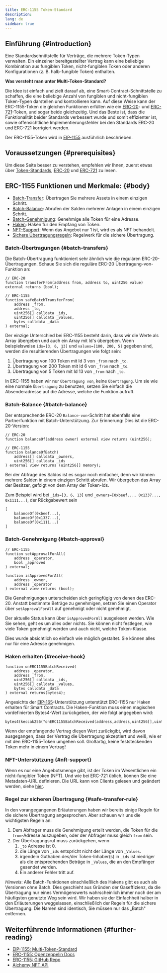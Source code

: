 ```yaml
---
title: ERC-1155 Token-Standard
description:
lang: de
sidebar: true
---
```


## Einführung {#introduction}

Eine Standardschnittstelle für Verträge, die mehrere Token-Typen verwalten. Ein einzelner bereitgestellter Vertrag kann eine beliebige Kombination aus fungiblen Token, nicht-fungiblen Token oder anderen Konfigurationen (z. B. halb-fungible Token) enthalten.

**Was versteht man unter Multi-Token-Standard?**

Die Idee ist einfach und zielt darauf ab, eine Smart-Contract-Schnittstelle zu schaffen, die eine beliebige Anzahl von fungiblen und nicht-fungiblen Token-Typen darstellen und kontrollieren kann. Auf diese Weise kann der ERC-1155-Token die gleichen Funktionen erfüllen wie ein [ERC-20](/developers/docs/standards/tokens/erc-20/)- und [ERC-721](/developers/docs/standards/tokens/erc-721/)-Token, und sogar beide gleichzeitig. Und das Beste ist, dass die Funktionalität beider Standards verbessert wurde und somit effizienter ist, sowie offensichtliche Implementierungsfehler bei den Standards ERC-20 und ERC-721 korrigiert werden.

Der ERC-1155-Token wird in [EIP-1155](https://eips.ethereum.org/EIPS/eip-1155) ausführlich beschrieben.

## Voraussetzungen {#prerequisites}

Um diese Seite besser zu verstehen, empfehlen wir Ihnen, zuerst etwas über [Token-Standards](/developers/docs/standards/tokens/), [ERC-20](/developers/docs/standards/tokens/erc-20/) und [ERC-721](/developers/docs/standards/tokens/erc-721/) zu lesen.

## ERC-1155 Funktionen und Merkmale: {#body}

- [Batch-Transfer](#batch_transfers): Übertragen Sie mehrere Assets in einem einzigen Schritt.
- [Batch-Balance](#batch_balance): Abrufen der Salden mehrerer Anlagen in einem einzigen Schritt.
- [Batch-Genehmigung](#batch_approval): Genehmige alle Token für eine Adresse.
- [Haken](#recieve_hook): Haken für den Empfang von Token.
- [NFT-Support](#nft_support): Wenn das Angebot nur 1 ist, wird es als NFT behandelt.
- [Sichere Übertragungsregeln](#safe_transfer_rule): Regelwerk für die sichere Übertragung.

### Batch-Übertragungen {#batch-transfers}

Die Batch-Übertragung funktioniert sehr ähnlich wie die regulären ERC-20-Übertragungen. Schaue Sie sich die reguläre ERC-20 Übertragung-von-Funktion an:

```solidity
// ERC-20
function transferFrom(address from, address to, uint256 value) external returns (bool);

// ERC-1155
function safeBatchTransferFrom(
    address _from,
    address _to,
    uint256[] calldata _ids,
    uint256[] calldata _values,
    bytes calldata _data
) external;
```

Der einzige Unterschied bei ERC-1155 besteht darin, dass wir die Werte als Array übergeben und auch ein Array mit Id's übergeben. Wenn beispielsweise `ids=[3, 6, 13]` und `values=[100, 200, 5]` gegeben sind, werden die resultierenden Übertragungen wie folgt sein:

1. Übertragung von 100 Token mit Id 3 von `_from` nach `_to`.
2. Übertragung von 200 Token mit Id 6 von `_from` nach `_to`.
3. Übertragung von 5 Token mit Id 13 von `_from` nach `_to`.

In ERC-1155 haben wir nur `Übertragung von`, keine `Übertragung`. Um sie wie eine normale `Übertragung` zu benutzen, setzen Sie einfach die Absenderadresse auf die Adresse, welche die Funktion aufruft.

### Batch-Balance {#batch-balance}

Der entsprechende ERC-20 `Balance-von`-Schritt hat ebenfalls eine Partnerfunktion mit Batch-Unterstützung. Zur Erinnerung: Dies ist die ERC-20-Version:

```solidity
// ERC-20
function balanceOf(address owner) external view returns (uint256);

// ERC-1155
function balanceOfBatch(
    address[] calldata _owners,
    uint256[] calldata _ids
) external view returns (uint256[] memory);
```

Bei der Abfrage des Saldos ist es sogar noch einfacher, denn wir können mehrere Salden in einem einzigen Schritt abrufen. Wir übergeben das Array der Besitzer, gefolgt von dem Array der Token-Ids.

Zum Beispiel wird bei `_ids=[3, 6, 13]` und `_owners=[0xbeef..., 0x1337..., 0x1111...]`, der Rückgabewert sein

```solidity
[
    balanceOf(0xbeef...),
    balanceOf(0x1337...),
    balanceOf(0x1111...)
]
```

### Batch-Genehmigung {#batch-approval}

```solidity
// ERC-1155
function setApprovalForAll(
    address _operator,
    bool _approved
) external;

function isApprovedForAll(
    address _owner,
    address _operator
) external view returns (bool);
```

Die Genehmigungen unterscheiden sich geringfügig von denen des ERC-20. Anstatt bestimmte Beträge zu genehmigen, setzen Sie einen Operator über `setApprovalForAll` auf genehmigt oder nicht genehmigt.

Der aktuelle Status kann über `isApprovedForAll` ausgelesen werden. Wie Sie sehen, geht es um alles oder nichts. Sie können nicht festlegen, wie viele Token genehmigt werden und auch nicht, welche Token-Klasse.

Dies wurde absichtlich so einfach wie möglich gestaltet. Sie können alles nur für eine Adresse genehmigen.

### Haken erhalten {#receive-hook}

```solidity
function onERC1155BatchReceived(
    address _operator,
    address _from,
    uint256[] calldata _ids,
    uint256[] calldata _values,
    bytes calldata _data
) external returns(bytes4);
```

Angesichts der [EIP-165](https://eips.ethereum.org/EIPS/eip-165)-Unterstützung unterstützt ERC-1155 nur Haken erhalten für Smart Contracts. Die Haken-Funktion muss einen magischen vordefinierten Bytes4-Wert zurückgeben, der wie folgt angegeben wird:

```solidity
bytes4(keccak256("onERC1155BatchReceived(address,address,uint256[],uint256[],bytes)"))
```

Wenn der empfangende Vertrag diesen Wert zurückgibt, wird davon ausgegangen, dass der Vertrag die Übertragung akzeptiert und weiß, wie er mit den ERC-1155-Token umgehen soll. Großartig, keine feststeckenden Token mehr in einem Vertrag!

### NFT-Unterstützung {#nft-support}

Wenn es nur eine Angebotsmenge gibt, ist der Token im Wesentlichen ein nicht-fungibler Token (NFT). Und wie bei ERC-721 üblich, können Sie eine Metadaten-URL definieren. Die URL kann von Clients gelesen und geändert werden, siehe [hier](https://eips.ethereum.org/EIPS/eip-1155#metadata).

### Regel zur sicheren Übertragung {#safe-transfer-rule}

In den vorangegangenen Erläuterungen haben wir bereits einige Regeln für die sichere Übertragung angesprochen. Aber schauen wir uns die wichtigsten Regeln an:

1. Dem Abfrager muss die Genehmigung erteilt werden, die Token für die `from`-Adresse auszugeben, oder der Abfrager muss gleich `from` sein.
2. Der Übertragungsruf muss zurückgehen, wenn
   1. `_to` Adresse ist 0.
   2. die Länge von `_ids` entspricht nicht der Länge von `_Values`.
   3. irgendein Guthaben des/der Token-Inhaber(s) in `_ids` ist niedriger als die entsprechenden Beträge in `_Values`, die an den Empfänger gesendet werden.
   4. Ein anderer Fehler tritt auf.

_Hinweis_: Alle Batch-Funktionen einschließlich des Hakens gibt es auch als Versionen ohne Batch. Dies geschieht aus Gründen der Gaseffizienz, da die Übertragung nur eines Vermögenswerts wahrscheinlich immer noch der am häufigsten genutzte Weg sein wird. Wir haben sie der Einfachheit halber in den Erläuterungen weggelassen, einschließlich der Regeln für die sichere Übertragung. Die Namen sind identisch, Sie müssen nur das „Batch" entfernen.

## Weiterführende Informationen {#further-reading}

- [EIP-1155: Multi-Token-Standard](https://eips.ethereum.org/EIPS/eip-1155)
- [ERC-1155: Openzeppelin Docs](https://docs.openzeppelin.com/contracts/3.x/erc1155)
- [ERC-1155: GitHub Repo](https://github.com/enjin/erc-1155)
- [Alchemy NFT API](https://docs.alchemy.com/alchemy/enhanced-apis/nft-api)
